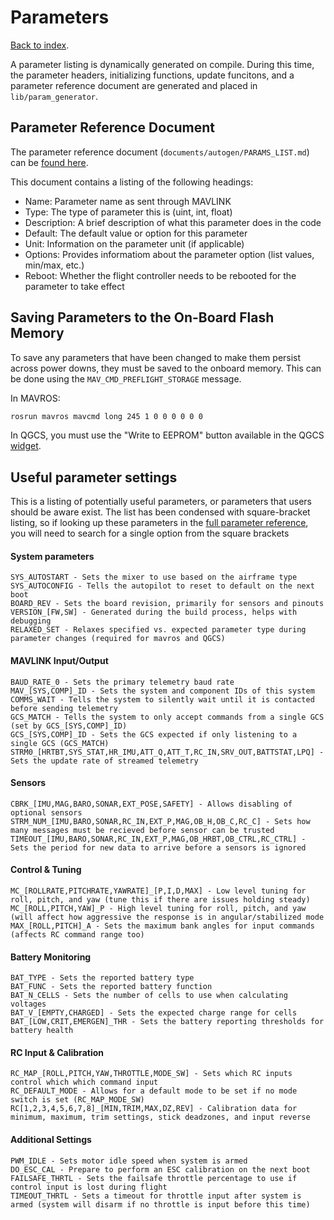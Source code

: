 # Parameters
[Back to index](README.md).

A parameter listing is dynamically generated on compile. During this time, the parameter headers, initializing functions, update funcitons, and a parameter reference document are generated and placed in `lib/param_generator`.

## Parameter Reference Document
The parameter reference document (`documents/autogen/PARAMS_LIST.md`) can be [found here](/documents/autogen/PARAM_LIST.md).

This document contains a listing of the following headings:
- Name: Parameter name as sent through MAVLINK
- Type: The type of parameter this is (uint, int, float)
- Description: A brief description of what this parameter does in the code
- Default: The default value or option for this parameter
- Unit: Information on the parameter unit (if applicable)
- Options: Provides informatiom about the parameter option (list values, min/max, etc.)
- Reboot: Whether the flight controller needs to be rebooted for the parameter to take effect

## Saving Parameters to the On-Board Flash Memory
To save any parameters that have been changed to make them persist across power downs, they must be saved to the onboard memory. This can be done using the `MAV_CMD_PREFLIGHT_STORAGE` message.

In MAVROS:
```sh
rosrun mavros mavcmd long 245 1 0 0 0 0 0 0
```

In QGCS, you must use the "Write to EEPROM" button available in the QGCS [widget](https://github.com/qutas/robin/blob/master/lib/qgroundcontrol_plugins/RobinCommandPanel.qml).

## Useful parameter settings
This is a listing of potentially useful parameters, or parameters that users should be aware exist. The list has been condensed with square-bracket listing, so if looking up these parameters in the [full parameter reference](/lib/param_generator/PARAMS.md), you will need to search for a single option from the square brackets

#### System parameters
```
SYS_AUTOSTART - Sets the mixer to use based on the airframe type
SYS_AUTOCONFIG - Tells the autopilot to reset to default on the next boot
BOARD_REV - Sets the board revision, primarily for sensors and pinouts
VERSION_[FW,SW] - Generated during the build process, helps with debugging
RELAXED_SET - Relaxes specified vs. expected parameter type during parameter changes (required for mavros and QGCS)
```

#### MAVLINK Input/Output
```
BAUD_RATE_0 - Sets the primary telemetry baud rate
MAV_[SYS,COMP]_ID - Sets the system and component IDs of this system
COMMS_WAIT - Tells the system to silently wait until it is contacted before sending telemetry
GCS_MATCH - Tells the system to only accept commands from a single GCS (set by GCS_[SYS,COMP]_ID)
GCS_[SYS,COMP]_ID - Sets the GCS expected if only listening to a single GCS (GCS_MATCH)
STRM0_[HRTBT,SYS_STAT,HR_IMU,ATT_Q,ATT_T,RC_IN,SRV_OUT,BATTSTAT,LPQ] - Sets the update rate of streamed telemetry
```

#### Sensors
```
CBRK_[IMU,MAG,BARO,SONAR,EXT_POSE,SAFETY] - Allows disabling of optional sensors
STRM_NUM_[IMU,BARO,SONAR,RC_IN,EXT_P,MAG,OB_H,OB_C,RC_C] - Sets how many messages must be recieved before sensor can be trusted
TIMEOUT_[IMU,BARO,SONAR,RC_IN,EXT_P,MAG,OB_HRBT,OB_CTRL,RC_CTRL] - Sets the period for new data to arrive before a sensors is ignored
```

#### Control & Tuning
```
MC_[ROLLRATE,PITCHRATE,YAWRATE]_[P,I,D,MAX] - Low level tuning for roll, pitch, and yaw (tune this if there are issues holding steady)
MC_[ROLL,PITCH,YAW]_P - High level tuning for roll, pitch, and yaw (will affect how aggressive the response is in angular/stabilized mode
MAX_[ROLL,PITCH]_A - Sets the maximum bank angles for input commands (affects RC command range too)
```

#### Battery Monitoring
```
BAT_TYPE - Sets the reported battery type
BAT_FUNC - Sets the reported battery function
BAT_N_CELLS - Sets the number of cells to use when calculating voltages
BAT_V_[EMPTY,CHARGED] - Sets the expected charge range for cells
BAT_[LOW,CRIT,EMERGEN]_THR - Sets the battery reporting thresholds for battery health
```

#### RC Input & Calibration
```
RC_MAP_[ROLL,PITCH,YAW,THROTTLE,MODE_SW] - Sets which RC inputs control which which command input
RC_DEFAULT_MODE - Allows for a default mode to be set if no mode switch is set (RC_MAP_MODE_SW)
RC[1,2,3,4,5,6,7,8]_[MIN,TRIM,MAX,DZ,REV] - Calibration data for minimum, maximum, trim settings, stick deadzones, and input reverse
```

#### Additional Settings
```
PWM_IDLE - Sets motor idle speed when system is armed
DO_ESC_CAL - Prepare to perform an ESC calibration on the next boot
FAILSAFE_THRTL - Sets the failsafe throttle percentage to use if control input is lost during flight
TIMEOUT_THRTL - Sets a timeout for throttle input after system is armed (system will disarm if no throttle is input before this time)
```
